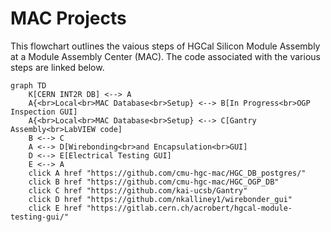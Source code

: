 # MAC Projects

This flowchart outlines the vaious steps of HGCal Silicon Module Assembly at a Module Assembly Center (MAC). The code associated with the various steps are linked below.

```mermaid
graph TD
    K[CERN INT2R DB] <--> A
    A{<br>Local<br>MAC Database<br>Setup} <--> B[In Progress<br>OGP Inspection GUI]
    A{<br>Local<br>MAC Database<br>Setup} <--> C[Gantry Assembly<br>LabVIEW code]
    B <--> C
    A <--> D[Wirebonding<br>and Encapsulation<br>GUI]
    D <--> E[Electrical Testing GUI]
    E <--> A
    click A href "https://github.com/cmu-hgc-mac/HGC_DB_postgres/"
    click B href "https://github.com/cmu-hgc-mac/HGC_OGP_DB"
    click C href "https://github.com/kai-ucsb/Gantry"
    click D href "https://github.com/nkalliney1/wirebonder_gui"
    click E href "https://gitlab.cern.ch/acrobert/hgcal-module-testing-gui/"

```
<!-- https://github.com/jparshook/UCSB-Gantry-master-main -->
